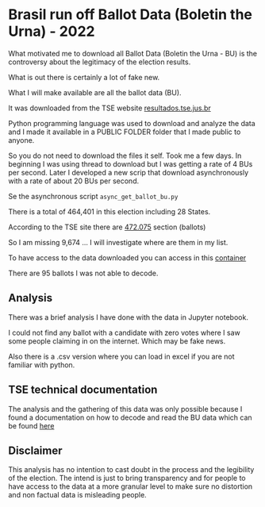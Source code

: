 # Brasil run off Ballot Data (Boletin the Urna) - 2022

What motivated me to download all Ballot Data (Boletin the Urna - BU) is the controversy about the legitimacy of the election results.

What is out there is certainly a lot of fake new.

What I will make available are all the ballot data (BU).

It was downloaded from the TSE website [resultados.tse.jus.br](resultados.tse.jus.br)

Python programming language was used to download and analyze the data and I made it available in a PUBLIC FOLDER folder that I made public to anyone.

So you do not need to download the files it self. Took me a few days. In beginning I was using thread to download but I was getting a rate of 4 BUs per second. Later I developed a new scrip that download asynchronously with a rate of about 20 BUs per second. 

Se the asynchronous script `async_get_ballot_bu.py` 

There is a total of 464,401 in this election including 28 States.

According to the TSE site there are [472.075](https://www.tse.jus.br/comunicacao/noticias/2022/Outubro/eleitores-comecam-a-votar-nas-mais-de-472-mil-secoes-eleitorais-espalhadas-pelo-brasil) section (ballots) 

So I am missing 9,674 ... I will investigate where are them in my list.

To have access to the data downloaded you can access in this [container](https://storage4223.blob.core.windows.net/bu-elections-2022)

There are 95 ballots I was not able to decode.

## Analysis

There was a brief analysis I have done with the data in Jupyter notebook.

I could not find any ballot with a candidate with zero votes where I saw some people claiming in on the internet. Which may be fake news.

Also there is a .csv version where you can load in excel if you are not familiar with python.

## TSE technical documentation

The analysis and the gathering of this data was only possible because I found a documentation on how to decode and read the BU data which can be
found [here](https://www.tre-mt.jus.br/eleicoes/eleicoes-2022/documentacao-tecnica-do-software-da-urna-eletronica)

## Disclaimer

This analysis has no intention to cast doubt in the process and the legibility of the election. The intend is just to bring transparency and for people to have access to the data at a more granular level to make sure no distortion and non factual data is misleading people. 